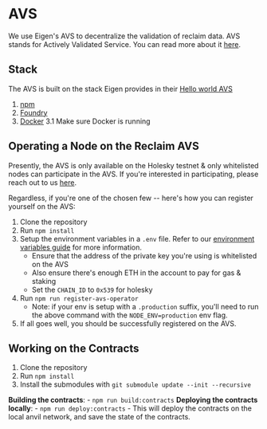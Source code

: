 # AVS

We use Eigen's AVS to decentralize the validation of reclaim data.
AVS stands for Actively Validated Service. You can read more about it [here](https://docs.eigenlayer.xyz/eigenlayer/avs-guides/avs-developer-guide).

## Stack

The AVS is built on the stack Eigen provides in their [Hello world AVS](https://github.com/Layr-Labs/hello-world-avs)

1. [npm](https://docs.npmjs.com/downloading-and-installing-node-js-and-npm)
2. [Foundry](https://getfoundry.sh/)
3. [Docker](https://www.docker.com/get-started/)
    3.1 Make sure Docker is running

## Operating a Node on the Reclaim AVS

Presently, the AVS is only available on the Holesky testnet & only whitelisted nodes can participate in the AVS. If you're interested in participating, please reach out to us [here](TODO).

Regardless, if you're one of the chosen few -- here's how you can register yourself on the AVS:

1. Clone the repository
2. Run `npm install`
3. Setup the environment variables in a `.env` file. Refer to our [environment variables guide](./env.md) for more information.
	- Ensure that the address of the private key you're using is whitelisted on the AVS
	- Also ensure there's enough ETH in the account to pay for gas & staking
	- Set the `CHAIN_ID` to `0x539` for holesky
4. Run `npm run register-avs-operator`
	- Note: if your env is setup with a `.production` suffix, you'll need to run the above command with the `NODE_ENV=production` env flag.
4. If all goes well, you should be successfully registered on the AVS.

## Working on the Contracts

1. Clone the repository
2. Run `npm install`
3. Install the submodules with `git submodule update --init --recursive`

**Building the contracts**:
	- `npm run build:contracts`
**Deploying the contracts locally**:
	- `npm run deploy:contracts`
	- This will deploy the contracts on the local anvil network, and save the state of the contracts.